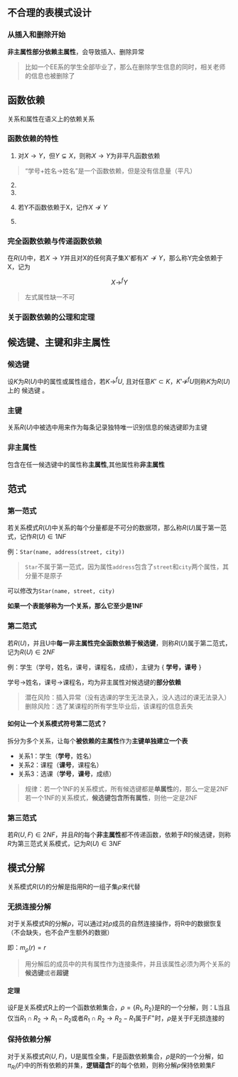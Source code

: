 ## 不合理的表模式设计

### 从插入和删除开始

**非主属性部分依赖主属性**，会导致插入、删除异常

> 比如一个EE系的学生全部毕业了，那么在删除学生信息的同时，相关老师的信息也被删除了

## 函数依赖

关系和属性在语义上的依赖关系

<!-- 在关系$R(U)$ -->

### 函数依赖的特性

1. 对$X\to Y$，但$Y\subsetneq X$，则称$X\to Y$为非平凡函数依赖

> “学号+姓名→姓名”是一个函数依赖，但是没有信息量（平凡） 

2.

3.

4. 若Y不函数依赖于X，记作$X\nrightarrow Y$
5. 

### 完全函数依赖与传递函数依赖

在$R(U)$中，若$X\to Y$并且对X的任何真子集X'都有$X'\nrightarrow Y$，那么称Y完全依赖于X，记为

$$X \to^{f} Y$$

> 左式属性缺一不可

### 关于函数依赖的公理和定理





## 候选键、主键和非主属性

### 候选键

设$K$为$R(U)$中的属性或属性组合，若$K→^{f}U$, 且对任意$K’ ⊂K$，$K’\nrightarrow^{f} U$则称$K$为$R(U)$上的
候选键 。

### 主键

关系$R(U)$中被选中用来作为每条记录独特唯一识别信息的候选键即为主键

### 非主属性

包含在任一候选键中的属性称**主属性**,其他属性称**非主属性**

## 范式

### 第一范式

若关系模式$R(U)$中关系的每个分量都是不可分的数据项，那么称$R(U)$属于第一范式，记作$R(U)\in 1NF$

例：`Star(name, address(street, city))`

> `Star`不属于第一范式，因为属性`address`包含了`street`和`city`两个属性，其分量不是原子

可以修改为`Star(name, street, city)`

**如果一个表能够称为一个关系，那么它至少是1NF**

### 第二范式

若$R(U)$，并且U中**每一非主属性完全函数依赖于候选键**，则称$R(U)$属于第二范式，记为$R(U)\in 2NF$

例：学生（学号，姓名，课号，课程名，成绩），主键为 { **学号，课号** }

学号→姓名，课号→课程名，均为非主属性对候选键的**部分依赖**

> 潜在风险：插入异常（没有选课的学生无法录入，没人选过的课无法录入）<br>
> 删除风险：选了某课程的所有学生毕业后，该课程的信息丢失

#### 如何让一个关系模式符号第二范式？

拆分为多个关系，让每个**被依赖的主属性**作为**主键单独建立一个表**

- 关系1：学生（**学号**，姓名）
- 关系2：课程（**课号**，课程名）
- 关系3：选课（**学号**，**课号**，成绩）

> 规律：若一个1NF的关系模式，所有候选键都是**单属性**的，那么一定是2NF<br>
> 若一个1NF的关系模式，**候选键包含所有属性**，则他一定是2NF



### 第三范式

若$R(U,F)\in 2NF$，并且$R$的每个**非主属性**都不传递函数，依赖于$R$的候选键，则称$R$为第三范式关系模式，记为$R(U)\in 3NF$

## 模式分解

关系模式$R(U)$的分解是指用R的一组子集$\rho$来代替

### 无损连接分解

对于关系模式R的分解$\rho$，可以通过对$\rho$成员的自然连接操作，将R中的数据恢复（不会缺失，也不会产生额外的数据）

即：$m_\rho(r) = r$

> 用分解后的成员中的共有属性作为连接条件，并且该属性必须为两个关系的**候选键**或者**超键**

#### 定理

设F是关系模式R上的一个函数依赖集合，$\rho=\{R_1,R_2\}$是R的一个分解，则：L当且仅当$R_1\cap R_2\to R_1-R_2$或者$R_1\cap R_2\to R_2-R_1$属于$F^+$时，$\rho$是关于F无损连接的

### 保持依赖分解

对于关系模式$R(U,F)$，U是属性全集，F是函数依赖集合，$\rho$是R的一个分解，如$\pi_{Ri}(F)$中的所有依赖的并集，**逻辑蕴含**F的每个依赖，则称分解$\rho$保持依赖集F